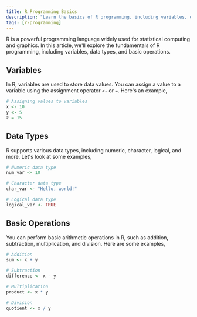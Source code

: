 ```yaml
---
title: R Programming Basics
description: "Learn the basics of R programming, including variables, data types, and basic operations."
tags: [r-programming]
---
```


R is a powerful programming language widely used for statistical computing and graphics. In this article, we'll explore the fundamentals of R programming, including variables, data types, and basic operations.

## Variables

In R, variables are used to store data values. You can assign a value to a variable using the assignment operator `<-` or `=`. Here's an example,

```R
# Assigning values to variables
x <- 10
y <- 5
z = 15
```

## Data Types

R supports various data types, including numeric, character, logical, and more. Let's look at some examples,

```R
# Numeric data type
num_var <- 10

# Character data type
char_var <- "Hello, world!"

# Logical data type
logical_var <- TRUE
```


## Basic Operations
You can perform basic arithmetic operations in R, such as addition, subtraction, multiplication, and division. Here are some examples,

```R
# Addition
sum <- x + y

# Subtraction
difference <- x - y

# Multiplication
product <- x * y

# Division
quotient <- x / y
```